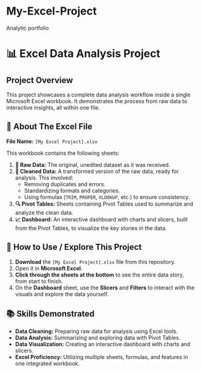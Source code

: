 # My-Excel-Project
Analytic portfolio

# 📊 Excel Data Analysis Project

## Project Overview
This project showcases a complete data analysis workflow inside a single Microsoft Excel workbook. It demonstrates the process from raw data to interactive insights, all within one file.

## 📁 About The Excel File
**File Name:** `[My Excel Project].xlsx`

This workbook contains the following sheets:

1.  **📘 Raw Data:** The original, unedited dataset as it was received.
2.  **🧼 Cleaned Data:** A transformed version of the raw data, ready for analysis. This involved:
    *   Removing duplicates and errors.
    *   Standardizing formats and categories.
    *   Using formulas (`TRIM`, `PROPER`, `XLOOKUP`, etc.) to ensure consistency.
3.  **🔍 Pivot Tables:** Sheets containing Pivot Tables used to summarize and analyze the clean data.
4.  **📈 Dashboard:** An interactive dashboard with charts and slicers, built from the Pivot Tables, to visualize the key stories in the data.

## 🎯 How to Use / Explore This Project
1.  **Download** the `[My Excel Project].xlsx` file from this repository.
2.  Open it in **Microsoft Excel**.
3.  **Click through the sheets at the bottom** to see the entire data story, from start to finish.
4.  On the **Dashboard** sheet, use the **Slicers** and **Filters** to interact with the visuals and explore the data yourself.

## 📚 Skills Demonstrated
*   **Data Cleaning:** Preparing raw data for analysis using Excel tools.
*   **Data Analysis:** Summarizing and exploring data with Pivot Tables.
*   **Data Visualization:** Creating an interactive dashboard with charts and slicers.
*   **Excel Proficiency:** Utilizing multiple sheets, formulas, and features in one integrated workbook.
